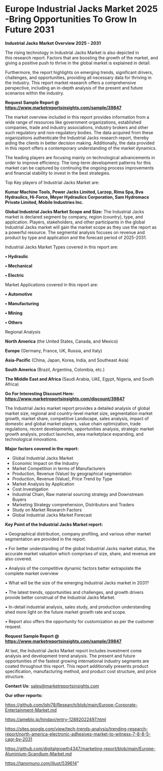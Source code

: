 # Europe Industrial Jacks Market 2025 -Bring Opportunities To Grow In Future 2031

<Strong> Industrial Jacks Market Overview 2025 - 2031</strong>

The rising technology in Industrial Jacks Market is also depicted in this research report. Factors that are boosting the growth of the market, and giving a positive push to thrive in the global market is explained in detail.

Furthermore, the report highlights on emerging trends, significant drivers, challenges, and opportunities, providing all necessary data for thriving in the industry. This report market research offers a comprehensive perspective, including an in-depth analysis of the present and future scenarios within the industry.

<strong>Request Sample Report @ <a href=https://www.marketreportsinsights.com/sample/39847>https://www.marketreportsinsights.com/sample/39847</a></strong>

The market overview included in this report provides information from a wide range of resources like government organizations, established companies, trade and industry associations, industry brokers and other such regulatory and non-regulatory bodies. The data acquired from these organizations authenticate the Industrial Jacks research report, thereby aiding the clients in better decision making. Additionally, the data provided in this report offers a contemporary understanding of the market dynamics.

The leading players are focusing mainly on technological advancements in order to improve efficiency. The long-term development patterns for this market can be captured by continuing the ongoing process improvements and financial stability to invest in the best strategies.

Top Key players of Industrial Jacks Market are:

<strong>Kumar Machine Tools, Power Jacks Limited, Larzep, Rima Spa, Bva Hydraulics, Hi-Force, Meyer Hydraulics Corporation, Sam Hydromacs Private Limited, Mobile Industries Inc.</strong>

<strong><b>Global Industrial Jacks Market Scope and Size:</b></strong>
The Industrial Jacks market is declared segment by company, region (country), type, and application. Players, stakeholders, and other participants in the global Industrial Jacks market will gain the market scope as they use the report as a powerful resource. The segmental analysis focuses on revenue and product by type and application and the forecast period of 2025-2031.

Industrial Jacks Market Types covered in this report are:

<strong>•  Hydraulic

•  Mechanical

•  Electric</strong>

Market Applications covered in this report are:

<strong>•  Automotive

•  Manufacturing

•  Mining

•  Others</strong> 

Regional Analysis

<strong>North America</strong> (the United States, Canada, and Mexico)

<strong>Europe</strong> (Germany, France, UK, Russia, and Italy)

<strong>Asia-Pacific</strong> (China, Japan, Korea, India, and Southeast Asia)

<strong>South America</strong> (Brazil, Argentina, Colombia, etc.)

<strong>The Middle East and Africa</strong> (Saudi Arabia, UAE, Egypt, Nigeria, and South Africa)

<strong>Go For Interesting Discount Here: <a href=https://www.marketreportsinsights.com/discount/39847>https://www.marketreportsinsights.com/discount/39847</a></strong>

The Industrial Jacks market report provides a detailed analysis of global market size, regional and country-level market size, segmentation market growth, market share, competitive Landscape, sales analysis, impact of domestic and global market players, value chain optimization, trade regulations, recent developments, opportunities analysis, strategic market growth analysis, product launches, area marketplace expanding, and technological innovations.

<strong><b>Major factors covered in the report:</b></strong>
<ul>
  <li>Global Industrial Jacks Market </li>
  <li>Economic Impact on the Industry</li>
  <li>Market Competition in terms of Manufacturers</li>
  <li>Production, Revenue (Value) by geographical segmentation</li>
  <li>Production, Revenue (Value), Price Trend by Type</li>
  <li>Market Analysis by Application</li>
  <li>Cost Investigation</li>
  <li>Industrial Chain, Raw material sourcing strategy and Downstream Buyers</li>
  <li>Marketing Strategy comprehension, Distributors and Traders</li>
  <li>Study on Market Research Factors</li>
  <li>Global Industrial Jacks Market Forecast</li>
</ul>

<strong><b>Key Point of the Industrial Jacks Market report:</b></strong>

• Geographical distribution, company profiling, and various other market segmentation are provided in the report.

• For better understanding of the global Industrial Jacks market status, the accurate market valuation which comprises of size, share, and revenue are also covered.

• Analysis of the competitive dynamic factors better extrapolate the complete market overview

• What will be the size of the emerging Industrial Jacks market in 2031?

• The latest trends, opportunities and challenges, and growth drivers provide better construal of the Industrial Jacks Market.

• In-detail industrial analysis, sales study, and production understanding shed more light on the future market growth rate and scope.

• Report also offers the opportunity for customization as per the customer request.

<strong>Request Sample Report @ <a href=https://www.marketreportsinsights.com/sample/39847>https://www.marketreportsinsights.com/sample/39847</a></strong>

At last, the Industrial Jacks Market report includes investment come analysis and development trend analysis. The present and future opportunities of the fastest growing international industry segments are coated throughout this report. This report additionally presents product specification, manufacturing method, and product cost structure, and price structure.

<strong>Contact Us:</strong>
sales@marketreportsinsights.com

<strong>Our other reports:</strong>

<a href=https://github.com/Ishi78/Research/blob/main/Europe-Corporate-Entertainment-Market.md>https://github.com/Ishi78/Research/blob/main/Europe-Corporate-Entertainment-Market.md</a>

<a href=https://ameblo.jp/hindavi/entry-12892022497.html>https://ameblo.jp/hindavi/entry-12892022497.html</a>

<a href=https://sites.google.com/view/tech-trends-analysis/trending-research-report/north-america-electronic-adhesives-market-to-witness-7-8-8-5-cagr-by-2031>https://sites.google.com/view/tech-trends-analysis/trending-research-report/north-america-electronic-adhesives-market-to-witness-7-8-8-5-cagr-by-2031</a>

<a href=https://github.com/digitalgrowth4347/marketing-report/blob/main/Europe-Aluminium-Scandium-Market.md>https://github.com/digitalgrowth4347/marketing-report/blob/main/Europe-Aluminium-Scandium-Market.md</a>

<a href=https://tanomuno.com/illust/539614>https://tanomuno.com/illust/539614</a>"
